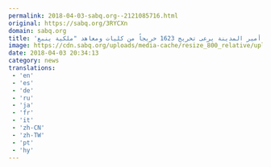 ```yaml
---
permalink: 2018-04-03-sabq.org--2121085716.html
original: https://sabq.org/3RYCXn
domain: sabq.org
title: 'شاهد.. نائب أمير المدينة يرعى تخريج 1623 خريجاً من كليات ومعاهد "ملكية ينبع"'
image: https://cdn.sabq.org/uploads/media-cache/resize_800_relative/uploads/material-file/5ac3e3ba059c60687c82fc56/5ac3e37bdcc26.jpg
date: 2018-04-03 20:34:13
category: news
translations: 
 - 'en'
 - 'es'
 - 'de'
 - 'ru'
 - 'ja'
 - 'fr'
 - 'it'
 - 'zh-CN'
 - 'zh-TW'
 - 'pt'
 - 'hy'
---
```


